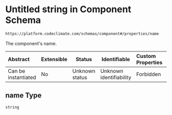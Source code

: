 # Untitled string in Component Schema

```txt
https://platform.codeclimate.com/schemas/component#/properties/name
```

The component's name.


| Abstract            | Extensible | Status         | Identifiable            | Custom Properties | Additional Properties | Access Restrictions | Defined In                                                                                 |
| :------------------ | ---------- | -------------- | ----------------------- | :---------------- | --------------------- | ------------------- | ------------------------------------------------------------------------------------------ |
| Can be instantiated | No         | Unknown status | Unknown identifiability | Forbidden         | Allowed               | none                | [Component.schema.json\*](../../spec/schemas/Component.schema.json "open original schema") |

## name Type

`string`
